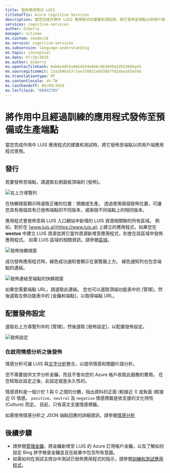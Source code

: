 ```yaml
---
title: 發佈應用程式-LUIS
titleSuffix: Azure Cognitive Services
description: 當您完成作用中 LUIS 應用程式的建置和測試時，將它發佈至端點以供用戶端應用程式使用。
services: cognitive-services
author: diberry
manager: nitinme
ms.custom: seodec18
ms.service: cognitive-services
ms.subservice: language-understanding
ms.topic: conceptual
ms.date: 07/29/2019
ms.author: diberry
ms.openlocfilehash: 0ab6e4854a96b4434ebb6c0b3649a1955568ba45
ms.sourcegitcommit: 13a289ba57cfae728831e6d38b7f82dae165e59d
ms.translationtype: MT
ms.contentlocale: zh-TW
ms.lasthandoff: 08/09/2019
ms.locfileid: "68932785"
---
```

# <a name="publish-your-active-trained-app-to-a-staging-or-production-endpoint"></a>將作用中且經過訓練的應用程式發佈至預備或生產端點

當您完成作用中 LUIS 應用程式的建置和測試時，將它發佈至端點以供用戶端應用程式使用。 

<a name="publish-your-trained-app-to-an-http-endpoint"></a>

## <a name="publishing"></a>發行

若要發佈至端點，請選取右側面板頂端的 [發佈]。 

![右上方導覽列](./media/luis-how-to-publish-app/publish-top-nav-bar.png)

在快顯視窗顯示時選取正確的位置：預備或生產。 透過使用兩個發佈位置，可讓您具有兩個具有已發佈端點的不同版本，或兩個不同端點上的相同版本。 

應用程式會發佈至與 LUIS 入口網站中新增的 LUIS 資源相關聯的所有區域。 例如，對於在 [www.luis.ai](https://www.luis.ai) 上建立的應用程式，如果您在 **westus** 中建立 LUIS 資源並將它當作資源新增至應用程式，則會在該區域中發佈應用程式。 如需 LUIS 區域的相關資訊，請參閱[區域](luis-reference-regions.md)。
 
![發佈快顯視窗](./media/luis-how-to-publish-app/publish-pop-up.png)

成功發佈應用程式時，綠色成功通知會顯示在瀏覽器上方。 綠色通知列也包含端點的連結。 

![發佈連結至端點的快顯視窗](./media/luis-how-to-publish-app/publish-success.png)

如果您需要端點 URL，請選取此連結。 您也可以選取頂端功能表中的 [管理]，然後選取左側功能表中的 [金鑰和端點]，以取得端點 URL。 

## <a name="configuring-publish-settings"></a>配置發佈設定

選取右上方導覽列中的 [管理]，然後選取 [發佈設定]，以配置發佈設定。 

![發佈設定](./media/luis-how-to-publish-app/publish-settings.png)

### <a name="publish-after-enabling-sentiment-analysis"></a>在啟用情感分析之後發佈

<a name="enable-sentiment-analysis"></a>

情感分析可讓 LUIS 與[文字分析](https://azure.microsoft.com/services/cognitive-services/text-analytics/)整合，以提供情感和關鍵片語分析。 

您不需要提供文字分析金鑰，而且不會向您的 Azure 帳戶收取此服務的費用。 在您核取此設定之後，此設定就是永久性的。 

情感資料是一個介於 1 與 0 之間的分數，指出資料的正面 (較接近 1) 或負面 (較接近 0) 情感。 `positive`、`neutral` 及 `negative` 情感標籤是依支援的文化特性 (Culture) 而定。 目前，只有英文支援情感標籤。 

如需使用情感分析之 JSON 端點回應的詳細資訊，請參閱[情感分析](luis-concept-data-extraction.md#sentiment-analysis)

## <a name="next-steps"></a>後續步驟

* 請參閱[管理金鑰](./luis-how-to-azure-subscription.md)，將金鑰新增至 LUIS 的 Azure 訂用帳戶金鑰，以及了解如何設定 Bing 拼字檢查金鑰並且在結果中包含所有意圖。
* 如需如何在測試主控台中測試已發佈應用程式的指示，請參閱[訓練和測試應用程式](luis-interactive-test.md)。

